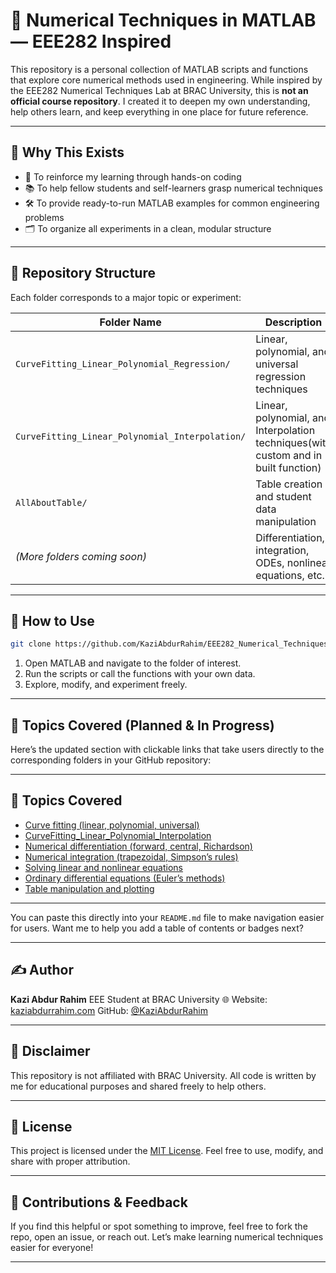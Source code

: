 # 📘 Numerical Techniques in MATLAB — EEE282 Inspired

This repository is a personal collection of MATLAB scripts and functions that explore core numerical methods used in engineering. While inspired by the EEE282 Numerical Techniques Lab at BRAC University, this is **not an official course repository**. I created it to deepen my own understanding, help others learn, and keep everything in one place for future reference.

---

## 🎯 Why This Exists

- 🧠 To reinforce my learning through hands-on coding
- 📚 To help fellow students and self-learners grasp numerical techniques
- 🛠️ To provide ready-to-run MATLAB examples for common engineering problems
- 🗂️ To organize all experiments in a clean, modular structure

---

## 📂 Repository Structure

Each folder corresponds to a major topic or experiment:

| Folder Name                                     | Description                                                                         |
| ----------------------------------------------- | ----------------------------------------------------------------------------------- |
| `CurveFitting_Linear_Polynomial_Regression/`    | Linear, polynomial, and universal regression techniques                             |
| `CurveFitting_Linear_Polynomial_Interpolation/` | Linear, polynomial, and Interpolation techniques(with custom and in built function) |
| `AllAboutTable/`                                | Table creation and student data manipulation                                        |
| _(More folders coming soon)_                    | Differentiation, integration, ODEs, nonlinear equations, etc.                       |

---

## 🚀 How to Use

```bash
git clone https://github.com/KaziAbdurRahim/EEE282_Numerical_Techniques_Matlab.git
```

1. Open MATLAB and navigate to the folder of interest.
2. Run the scripts or call the functions with your own data.
3. Explore, modify, and experiment freely.

---

## 🧪 Topics Covered (Planned & In Progress)

Here’s the updated section with clickable links that take users directly to the corresponding folders in your GitHub repository:

---

## 🧪 Topics Covered

- [Curve fitting (linear, polynomial, universal)](https://github.com/KaziAbdurRahim/EEE282_Numerical_Techniques_Matlab/tree/main/CurveFitting_Linear_Polynomial_Regression)
- [CurveFitting_Linear_Polynomial_Interpolation](https://github.com/KaziAbdurRahim/EEE282_Numerical_Techniques_Matlab/tree/main/CurveFitting_Linear_Polynomial_Interpolation)
- [Numerical differentiation (forward, central, Richardson)](https://github.com/KaziAbdurRahim/EEE282_Numerical_Techniques_Matlab/tree/main/Experiment_03_Differentiation)
- [Numerical integration (trapezoidal, Simpson’s rules)](https://github.com/KaziAbdurRahim/EEE282_Numerical_Techniques_Matlab/tree/main/Experiment_04_Integration)
- [Solving linear and nonlinear equations](https://github.com/KaziAbdurRahim/EEE282_Numerical_Techniques_Matlab/tree/main/Experiment_07_Linear_Equations)
- [Ordinary differential equations (Euler’s methods)](https://github.com/KaziAbdurRahim/EEE282_Numerical_Techniques_Matlab/tree/main/Experiment_09_ODE_Solvers)
- [Table manipulation and plotting](https://github.com/KaziAbdurRahim/EEE282_Numerical_Techniques_Matlab/tree/main/AllAboutTable)

---

You can paste this directly into your `README.md` file to make navigation easier for users. Want me to help you add a table of contents or badges next?

---

## ✍️ Author

**Kazi Abdur Rahim**
EEE Student at BRAC University
🌐 Website: [kaziabdurrahim.com](https://kaziabdurrahim.com)
GitHub: [@KaziAbdurRahim](https://github.com/KaziAbdurRahim)

---

## 📢 Disclaimer

This repository is not affiliated with BRAC University. All code is written by me for educational purposes and shared freely to help others.

---

## 📜 License

This project is licensed under the [MIT License](LICENSE).
Feel free to use, modify, and share with proper attribution.

---

## 🙌 Contributions & Feedback

If you find this helpful or spot something to improve, feel free to fork the repo, open an issue, or reach out.
Let’s make learning numerical techniques easier for everyone!

---
